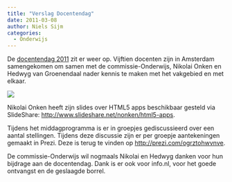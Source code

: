 ```yaml
---
title: "Verslag Docentendag"
date: 2011-03-08
author: Niels Sijm
categories: 
  - Onderwijs
---
```

De [docentendag 2011](/docentendag) zit er weer op. Vijftien docenten zijn in Amsterdam samengekomen om samen met de commissie-Onderwijs, Nikolai Onken en Hedwyg van Groenendaal nader kennis te maken met het vakgebied en met elkaar.

![](https://fronteers.nl/_img/2011/03/prezi.png)

Nikolai Onken heeft zijn slides over HTML5 apps beschikbaar gesteld via SlideShare: <http://www.slideshare.net/nonken/html5-apps>.

Tijdens het middagprogramma is er in groepjes gediscussieerd over een aantal stellingen. Tijdens deze discussie zijn er per groepje aantekeningen gemaakt in Prezi. Deze is terug te vinden op <http://prezi.com/ogrztohwvnve>.

De commissie-Onderwijs wil nogmaals Nikolai en Hedwyg danken voor hun bijdrage aan de docentendag. Dank is er ook voor info.nl, voor het goede ontvangst en de geslaagde borrel.
